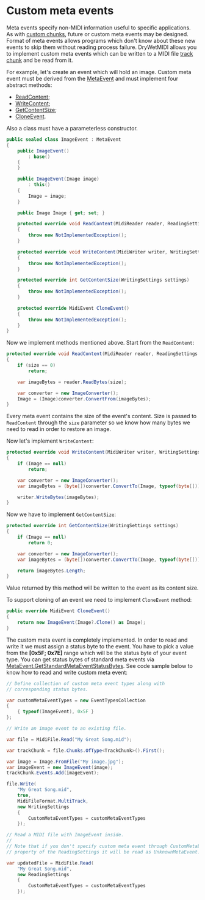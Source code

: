 ﻿---
uid: a_custom_meta_event
---

# Custom meta events

Meta events specify non-MIDI information useful to specific applications. As with [custom chunks](xref:a_custom_chunk), future or custom meta events may be designed. Format of meta events allows programs which don't know about these new events to skip them without reading process failure. DryWetMIDI allows you to implement custom meta events which can be written to a MIDI file [track chunk](xref:Melanchall.DryWetMidi.Core.TrackChunk) and be read from it.

For example, let's create an event which will hold an image. Custom meta event must be derived from the [MetaEvent](xref:Melanchall.DryWetMidi.Core.MetaEvent) and must implement four abstract methods:

* [ReadContent](xref:Melanchall.DryWetMidi.Core.MetaEvent.ReadContent(Melanchall.DryWetMidi.Core.MidiReader,Melanchall.DryWetMidi.Core.ReadingSettings,System.Int32));
* [WriteContent](xref:Melanchall.DryWetMidi.Core.MetaEvent.WriteContent(Melanchall.DryWetMidi.Core.MidiWriter,Melanchall.DryWetMidi.Core.WritingSettings));
* [GetContentSize](xref:Melanchall.DryWetMidi.Core.MetaEvent.GetContentSize(Melanchall.DryWetMidi.Core.WritingSettings));
* [CloneEvent](xref:Melanchall.DryWetMidi.Core.MidiEvent.CloneEvent).

Also a class must have a parameterless constructor.

```csharp
public sealed class ImageEvent : MetaEvent
{
    public ImageEvent()
        : base()
    {
    }

    public ImageEvent(Image image)
        : this()
    {
        Image = image;
    }

    public Image Image { get; set; }

    protected override void ReadContent(MidiReader reader, ReadingSettings settings, int size)
    {
        throw new NotImplementedException();
    }

    protected override void WriteContent(MidiWriter writer, WritingSettings settings)
    {
        throw new NotImplementedException();
    }

    protected override int GetContentSize(WritingSettings settings)
    {
        throw new NotImplementedException();
    }

    protected override MidiEvent CloneEvent()
    {
        throw new NotImplementedException();
    }
}
```

Now we implement methods mentioned above. Start from the `ReadContent`:

```csharp
protected override void ReadContent(MidiReader reader, ReadingSettings settings, int size)
{
    if (size == 0)
        return;

    var imageBytes = reader.ReadBytes(size);

    var converter = new ImageConverter();
    Image = (Image)converter.ConvertFrom(imageBytes);
}
```

Every meta event contains the size of the event's content. Size is passed to `ReadContent` through the `size` parameter so we know how many bytes we need to read in order to restore an image.

Now let's implement `WriteContent`:

```csharp
protected override void WriteContent(MidiWriter writer, WritingSettings settings)
{
    if (Image == null)
        return;

    var converter = new ImageConverter();
    var imageBytes = (byte[])converter.ConvertTo(Image, typeof(byte[]));

    writer.WriteBytes(imageBytes);
}
```

Now we have to implement `GetContentSize`:

```csharp
protected override int GetContentSize(WritingSettings settings)
{
    if (Image == null)
        return 0;

    var converter = new ImageConverter();
    var imageBytes = (byte[])converter.ConvertTo(Image, typeof(byte[]));

    return imageBytes.Length;
}
```

Value returned by this method will be written to the event as its content size.

To support cloning of an event we need to implement `CloneEvent` method:

```csharp
public override MidiEvent CloneEvent()
{
    return new ImageEvent(Image?.Clone() as Image);
}
```

The custom meta event is completely implemented. In order to read and write it we must assign a status byte to the event. You have to pick a value from the **[0x5F; 0x7E]** range which will be the status byte of your event type. You can get status bytes of standard meta events via [MetaEvent.GetStandardMetaEventStatusBytes](xref:Melanchall.DryWetMidi.Core.MetaEvent.GetStandardMetaEventStatusBytes). See code sample below to know how to read and write custom meta event:

```csharp
// Define collection of custom meta event types along with
// corresponding status bytes.

var customMetaEventTypes = new EventTypesCollection
{
    { typeof(ImageEvent), 0x5F }
};

// Write an image event to an existing file.

var file = MidiFile.Read("My Great Song.mid");

var trackChunk = file.Chunks.OfType<TrackChunk>().First();

var image = Image.FromFile("My image.jpg");
var imageEvent = new ImageEvent(image);
trackChunk.Events.Add(imageEvent);

file.Write(
    "My Great Song.mid",
    true,
    MidiFileFormat.MultiTrack,
    new WritingSettings
    {
        CustomMetaEventTypes = customMetaEventTypes
    });

// Read a MIDI file with ImageEvent inside.
//
// Note that if you don't specify custom meta event through CustomMetaEventTypes
// property of the ReadingSettings it will be read as UnknownMetaEvent.

var updatedFile = MidiFile.Read(
    "My Great Song.mid",
    new ReadingSettings
    {
        CustomMetaEventTypes = customMetaEventTypes
    });
```
